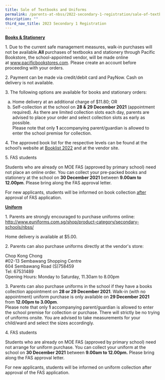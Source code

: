 ```yaml
---
title: Sale of Textbooks and Uniforms
permalink: /parents-at-nbss/2022-secondary-1-registration/sale-of-textbooks-and-uniforms/
description: ""
third_nav_title: 2023 Secondary 1 Registration
---
```



<p><strong><u>Books &amp; Stationery</u></strong></p>
<p>1. Due to the current safe management measures, walk-in purchases will not be available.<strong>All</strong>&nbsp;purchases of textbooks and stationery through Pacific Bookstore, the school-appointed vendor, will be made online at&nbsp;<a href="http://www.pacificbookstores.com/">www.pacificbookstores.com</a>. Please create an account before proceeding with your orders.</p>
<p>2. Payment can be made via credit/debit card and PayNow. Cash on delivery is not available.</p>
<p>3. The following options are available for books and stationary orders:</p>
<ol style="list-style-type: lower-alpha;">
<li>Home delivery at an additional charge of $11.80; OR</li>
<li>Self-collection at the school on <strong>28 &amp; 29 December 2021</strong> (appointment required). As there are limited collection slots each day, parents are advised to place your order and select collection slots as early as possible. <br />Please note that only&nbsp;<strong>1</strong>&nbsp;accompanying parent/guardian is allowed to enter the school premise for collection.</li>
</ol>
<p>4. The approved book list for the respective levels can be found at the school&rsquo;s website at <a href="/for-navalities/timetable-booklist-n-uniform/booklist-2022">Booklist 2022</a>&nbsp;and at the vendor site.</p>
<p>5. FAS students</p>
<p>Students who are already on MOE FAS (approved by primary school) need not place an online order. You can collect your pre-packed books and stationery at the school on <strong>30 December 2021</strong> between <strong>9.00am to 12.00pm</strong>. Please bring along the FAS approval letter.</p>
<p>For new applicants, students will be informed on book collection <u>after</u> approval of FAS application.</p>
<p><span style="text-decoration: underline;"><strong>Uniform</strong></span></p>
<p>1. Parents are strongly encouraged to purchase uniforms online: <a href="http://www.euniforms.com.sg/shop/product-category/secondary-schools/nbss/">http://www.euniforms.com.sg/shop/product-category/secondary-schools/nbss/</a></p>
<p>Home delivery is available at $5.00.</p>
<p>2. Parents can also purchase uniforms directly at the vendor's store:</p>
<p>Chop Kong Chong<br />#02-13 Sembawang Shopping Centre<br />604 Sembawang Road (S)758459<br />Tel: 67531489<br />Opening Hours: Monday to Saturday, 11.30am to 8.00pm</p>
<p>3. Parents can also purchase uniforms in the school if they have a books collection appointment on <strong>28 or 29 December 2021</strong>. Walk-in (with no appointment) uniform purchase is only available on <strong>29 December 2021</strong> from <strong>12.00pm to 3.00pm</strong>. <br />Please note that only <strong>1</strong> accompanying parent/guardian is allowed to enter the school premise for collection or purchase. There will strictly be no trying of uniforms onsite. You are advised to take measurements for your child/ward and select the sizes accordingly.</p>
<p>4. FAS students&nbsp;</p>
<p>Students who are already on MOE FAS (approved by primary school) need not arrange for uniform purchase.&nbsp;You can collect your uniform at the school on <strong>30 December 2021</strong> between <strong>9.00am to 12.00pm.</strong> Please bring along the FAS approval letter.&nbsp;</p>
<p>For new applicants, students will be informed on uniform collection after approval of the FAS application.</p>